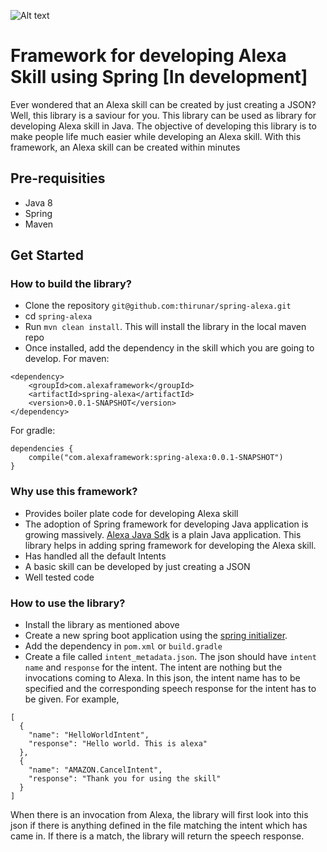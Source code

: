![Alt text](https://circleci.com/gh/thirunar/spring-alexa.svg?style=shield)

# Framework for developing Alexa Skill using Spring [In development]

Ever wondered that an Alexa skill can be created by just creating a JSON? Well, this library is a saviour for you.
This library can be used as library for developing Alexa skill in Java. The objective of developing this library is to make people life much easier while developing an Alexa skill. With this framework, an Alexa skill can be created within minutes

## Pre-requisities
- Java 8
- Spring
- Maven

## Get Started  
### How to build the library?
- Clone the repository `git@github.com:thirunar/spring-alexa.git` 
- cd `spring-alexa`
- Run `mvn clean install`. This will install the library in the local maven repo
- Once installed, add the dependency in the skill which you are going to develop.
For maven:

```
<dependency>
    <groupId>com.alexaframework</groupId>
    <artifactId>spring-alexa</artifactId>
    <version>0.0.1-SNAPSHOT</version>
</dependency>
```

For gradle:
```
dependencies {
    compile("com.alexaframework:spring-alexa:0.0.1-SNAPSHOT")
}
```

### Why use this framework?
- Provides boiler plate code for developing Alexa skill
- The adoption of Spring framework for developing Java application is growing massively. [Alexa Java Sdk](https://github.com/amzn/alexa-skills-kit-java) is a plain Java application. This library helps in adding spring framework for developing the Alexa skill.
- Has handled all the default Intents
- A basic skill can be developed by just creating a JSON
- Well tested code

### How to use the library?
- Install the library as mentioned above
- Create a new spring boot application using the [spring initializer](https://start.spring.io/).
- Add the dependency in `pom.xml` or `build.gradle`
- Create a file called `intent_metadata.json`. The json should have `intent name` and `response` for the intent. The intent are nothing but the invocations coming to Alexa. In this json, the intent name has to be specified and the corresponding speech response for the intent has to be given. For example,

```
[
  {
    "name": "HelloWorldIntent",
    "response": "Hello world. This is alexa"
  },
  {
    "name": "AMAZON.CancelIntent",
    "response": "Thank you for using the skill"
  }
]
```
When there is an invocation from Alexa, the library will first look into this json if there is anything defined in the file matching the intent which has came in. If there is a match, the library will return the speech response. 

